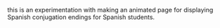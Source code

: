 this is an experimentation with making an animated page for displaying Spanish conjugation endings for Spanish students.

